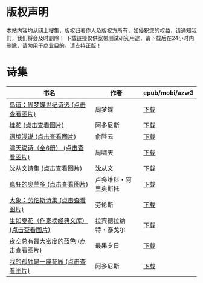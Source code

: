# 版权声明

本站内容均从网上搜集，版权归著作人及版权方所有，如侵犯您的权益，请通知我们，我们将会及时删除！ 下载链接仅供宽带测试研究用途，请下载后在24小时内删除，请勿用于商业目的。请支持正版！

# 诗集

| 书名 | 作者 | epub/mobi/azw3 |
| --- | --- | --- |
| [鸟道：周梦蝶世纪诗选 (点击查看图片)](https://www.dushupai.com/attachment/2024/06/10/01fedec9bd0b409c.jpg) | 周梦蝶 | [下载](https://url89.ctfile.com/f/31084289-1357003564-b99874?p=8866) |
| [桂花 (点击查看图片)](https://www.dushupai.com/attachment/2024/06/10/33eb970ed4a742d3.jpg) | 阿多尼斯 | [下载](https://url89.ctfile.com/f/31084289-1356999778-b8687d?p=8866) |
| [词境浅说 (点击查看图片)](https://www.dushupai.com/attachment/2024/06/10/bb167e1e33e99751.jpg) | 俞陛云 | [下载](https://url89.ctfile.com/f/31084289-1356996517-e39145?p=8866) |
| [啸天说诗（全6册） (点击查看图片)](https://www.dushupai.com/attachment/2024/06/09/19195333da909d76.jpg) | 周啸天 | [下载](https://url89.ctfile.com/f/31084289-1356987703-41f27c?p=8866) |
| [沈从文诗集 (点击查看图片)](https://www.dushupai.com/attachment/2024/06/09/91ddc6c4342164c8.jpg) | 沈从文 | [下载](https://url89.ctfile.com/f/31084289-1356984916-5e29ad?p=8866) |
| [疯狂的奥兰多 (点击查看图片)](https://www.dushupai.com/attachment/2024/06/08/5fbfd3c958cbe5eb.jpg) | 卢多维科・阿里奥斯托 | [下载](https://url89.ctfile.com/f/31084289-1357048276-6241ff?p=8866) |
| [大象：劳伦斯诗集 (点击查看图片)](https://www.dushupai.com/attachment/2024/06/07/2c108226c41145f3.jpg) | 劳伦斯 | [下载](https://url89.ctfile.com/f/31084289-1357034977-85c71a?p=8866) |
| [生如夏花（作家榜经典文库） (点击查看图片)](https://www.dushupai.com/attachment/2024/06/06/308b274a26d0b0b3.jpg) | 拉宾德拉纳特・泰戈尔 | [下载](https://url89.ctfile.com/f/31084289-1357031998-022925?p=8866) |
| [夜空总有最大密度的蓝色 (点击查看图片)](https://www.dushupai.com/attachment/2024/06/06/4c0cac2233610729.jpg) | 最果夕日 | [下载](https://url89.ctfile.com/f/31084289-1357030162-20452d?p=8866) |
| [我的孤独是一座花园 (点击查看图片)](https://www.dushupai.com/attachment/2024/06/01/9ef3323e91c12eb6.jpg) | 阿多尼斯 | [下载](https://url89.ctfile.com/f/31084289-1357007998-862b6d?p=8866) |
